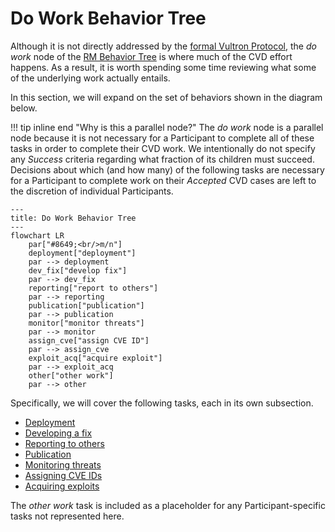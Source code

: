# Do Work Behavior Tree

Although it is not directly addressed by the [formal Vultron Protocol](../../reference/formal_protocol/index.md), the *do work* node
of the [RM Behavior Tree](rm_bt.md) is where much of the CVD effort happens.
As a result, it is worth spending some time reviewing what some of the underlying work actually entails.

In this section, we will expand on the set of behaviors shown in the diagram below.

!!! tip inline end "Why is this a parallel node?"
    The *do work* node is a parallel node because it is not necessary for a Participant to complete all of these tasks
    in order to complete their CVD work.
    We intentionally do not specify any *Success* criteria regarding what fraction of its children must succeed.
    Decisions about which (and how many) of the following tasks are necessary for a Participant to complete work
    on their $Accepted$ CVD cases are left to the discretion of individual Participants.

```mermaid
---
title: Do Work Behavior Tree
---
flowchart LR
    par["#8649;<br/>m/n"]
    deployment["deployment"]
    par --> deployment
    dev_fix["develop fix"]
    par --> dev_fix
    reporting["report to others"]
    par --> reporting
    publication["publication"]
    par --> publication
    monitor["monitor threats"]
    par --> monitor
    assign_cve["assign CVE ID"]
    par --> assign_cve
    exploit_acq["acquire exploit"]
    par --> exploit_acq
    other["other work"]
    par --> other
```

 Specifically, we will cover the following
tasks, each in its own subsection.

- [Deployment](deployment_bt.md)
- [Developing a fix](fix_dev_bt.md)
- [Reporting to others](reporting_bt.md)
- [Publication](publication_bt.md)
- [Monitoring threats](monitor_threats_bt.md)
- [Assigning CVE IDs](id_assignment_bt.md)
- [Acquiring exploits](acquire_exploit_bt.md)

The *other work* task is included as a placeholder for any Participant-specific tasks not represented here.
